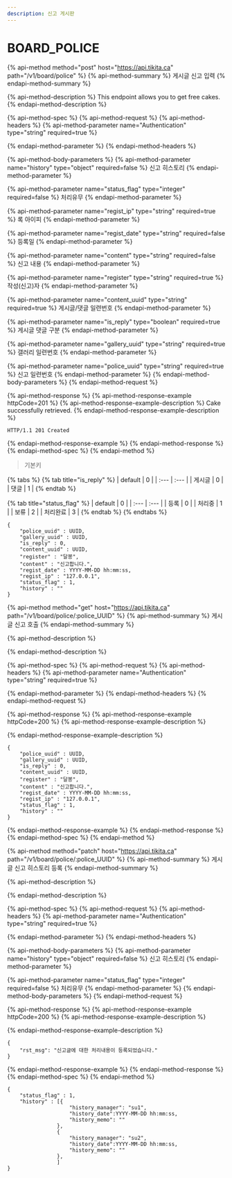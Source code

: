 ```yaml
---
description: 신고 게시판
---
```


# BOARD\_POLICE

{% api-method method="post" host="https://api.tikita.ca" path="/v1/board/police" %}
{% api-method-summary %}
게시글 신고 입력 
{% endapi-method-summary %}

{% api-method-description %}
This endpoint allows you to get free cakes.
{% endapi-method-description %}

{% api-method-spec %}
{% api-method-request %}
{% api-method-headers %}
{% api-method-parameter name="Authentication" type="string" required=true %}

{% endapi-method-parameter %}
{% endapi-method-headers %}

{% api-method-body-parameters %}
{% api-method-parameter name="history" type="object" required=false %}
신고 히스토리 
{% endapi-method-parameter %}

{% api-method-parameter name="status\_flag" type="integer" required=false %}
처리유무 
{% endapi-method-parameter %}

{% api-method-parameter name="regist\_ip" type="string" required=true %}
록 아이피 
{% endapi-method-parameter %}

{% api-method-parameter name="regist\_date" type="string" required=false %}
등록일 
{% endapi-method-parameter %}

{% api-method-parameter name="content" type="string" required=false %}
신고 내용 
{% endapi-method-parameter %}

{% api-method-parameter name="register" type="string" required=true %}
작성\(신고\)자 
{% endapi-method-parameter %}

{% api-method-parameter name="content\_uuid" type="string" required=true %}
게시글/댓글 일련번호 
{% endapi-method-parameter %}

{% api-method-parameter name="is\_reply" type="boolean" required=true %}
게시글 댓글 구분 
{% endapi-method-parameter %}

{% api-method-parameter name="gallery\_uuid" type="string" required=true %}
갤러리 일련번호 
{% endapi-method-parameter %}

{% api-method-parameter name="police\_uuid" type="string" required=true %}
신고 일련번호 
{% endapi-method-parameter %}
{% endapi-method-body-parameters %}
{% endapi-method-request %}

{% api-method-response %}
{% api-method-response-example httpCode=201 %}
{% api-method-response-example-description %}
Cake successfully retrieved.
{% endapi-method-response-example-description %}

```
HTTP/1.1 201 Created
```
{% endapi-method-response-example %}
{% endapi-method-response %}
{% endapi-method-spec %}
{% endapi-method %}

> 기본키

{% tabs %}
{% tab title="is\_reply" %}
| default | 0 |
| :--- | :--- |
| 게시글  | 0 |
| 댓글  | 1 |
{% endtab %}

{% tab title="status\_flag" %}
| default | 0 |
| :--- | :--- |
| 등록  | 0 |
| 처리중  | 1 |
| 보류  | 2 |
| 처리완료  | 3 |
{% endtab %}
{% endtabs %}

```text
{
    "police_uuid" : UUID,
    "gallery_uuid" : UUID,
    "is_reply" : 0,
    "content_uuid" : UUID,
    "register" : "달봉",
    "content" : "신고합니다.",    
    "regist_date" : YYYY-MM-DD hh:mm:ss,
    "regist_ip" : "127.0.0.1",        
    "status_flag" : 1,
    "history" : ""
}
```

{% api-method method="get" host="https://api.tikita.ca" path="/v1/board/police/:police\_UUID" %}
{% api-method-summary %}
게시글 신고 호출 
{% endapi-method-summary %}

{% api-method-description %}

{% endapi-method-description %}

{% api-method-spec %}
{% api-method-request %}
{% api-method-headers %}
{% api-method-parameter name="Authentication" type="string" required=true %}

{% endapi-method-parameter %}
{% endapi-method-headers %}
{% endapi-method-request %}

{% api-method-response %}
{% api-method-response-example httpCode=200 %}
{% api-method-response-example-description %}

{% endapi-method-response-example-description %}

```
{
    "police_uuid" : UUID,
    "gallery_uuid" : UUID,
    "is_reply" : 0,
    "content_uuid" : UUID,
    "register" : "달봉",
    "content" : "신고합니다.",    
    "regist_date" : YYYY-MM-DD hh:mm:ss,
    "regist_ip" : "127.0.0.1",        
    "status_flag" : 1,
    "history" : ""
}
```
{% endapi-method-response-example %}
{% endapi-method-response %}
{% endapi-method-spec %}
{% endapi-method %}

{% api-method method="patch" host="https://api.tikita.ca" path="/v1/board/police/:police\_UUID" %}
{% api-method-summary %}
게시글 신고 히스토리 등록 
{% endapi-method-summary %}

{% api-method-description %}

{% endapi-method-description %}

{% api-method-spec %}
{% api-method-request %}
{% api-method-headers %}
{% api-method-parameter name="Authentication" type="string" required=true %}

{% endapi-method-parameter %}
{% endapi-method-headers %}

{% api-method-body-parameters %}
{% api-method-parameter name="history" type="object" required=false %}
신고 히스토리 
{% endapi-method-parameter %}

{% api-method-parameter name="status\_flag" type="integer" required=false %}
처리유무 
{% endapi-method-parameter %}
{% endapi-method-body-parameters %}
{% endapi-method-request %}

{% api-method-response %}
{% api-method-response-example httpCode=200 %}
{% api-method-response-example-description %}

{% endapi-method-response-example-description %}

```
{
    "rst_msg": "신고글에 대한 처리내용이 등록되었습니다."
}
```
{% endapi-method-response-example %}
{% endapi-method-response %}
{% endapi-method-spec %}
{% endapi-method %}

```text
{
    "status_flag" : 1,
    "history" : [{
                    "history_manager": "su1",
                    "history_date":YYYY-MM-DD hh:mm:ss,
                    "history_memo": ""
                },
                {
                    "history_manager": "su2",
                    "history_date":YYYY-MM-DD hh:mm:ss,
                    "history_memo": ""
                },                
                ]
}
```



